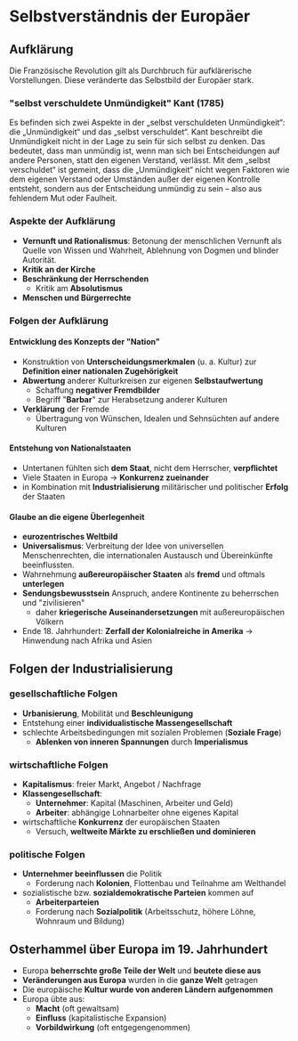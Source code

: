 # Selbstverständnis der Europäer

## Aufklärung

Die Französische Revolution gilt als Durchbruch für aufklärerische Vorstellungen. Diese veränderte das Selbstbild der Europäer stark.

### "selbst verschuldete Unmündigkeit" Kant (1785)

Es befinden sich zwei Aspekte in der „selbst verschuldeten Unmündigkeit“: die „Unmündigkeit“ und das „selbst verschuldet“. Kant beschreibt die Unmündigkeit nicht in der Lage zu sein für sich selbst zu denken. Das bedeutet, dass man unmündig ist, wenn man sich bei Entscheidungen auf andere Personen, statt den eigenen Verstand, verlässt. Mit dem „selbst verschuldet“ ist gemeint, dass die „Unmündigkeit“ nicht wegen Faktoren wie dem eigenen Verstand oder Umständen außer der eigenen Kontrolle entsteht, sondern aus der Entscheidung unmündig zu sein – also aus fehlendem Mut oder Faulheit.

### Aspekte der Aufklärung

- **Vernunft und Rationalismus**: Betonung der menschlichen Vernunft als Quelle von Wissen und Wahrheit, Ablehnung von Dogmen und blinder Autorität.
- **Kritik an der Kirche**
- **Beschränkung der Herrschenden**
  - Kritik am **Absolutismus**
- **Menschen und Bürgerrechte**

### Folgen der Aufklärung

#### Entwicklung des Konzepts der "Nation"

- Konstruktion von **Unterscheidungsmerkmalen** (u. a. Kultur) zur **Definition einer nationalen Zugehörigkeit**
- **Abwertung** anderer Kulturkreisen zur eigenen **Selbstaufwertung**
  - Schaffung **negativer Fremdbilder**
  - Begriff "**Barbar**" zur Herabsetzung anderer Kulturen
- **Verklärung** der Fremde
  - Übertragung von Wünschen, Idealen und Sehnsüchten auf andere Kulturen

#### Entstehung von Nationalstaaten

- Untertanen fühlten sich **dem Staat**, nicht dem Herrscher, **verpflichtet**
- Viele Staaten in Europa -> **Konkurrenz zueinander**
- in Kombination mit **Industrialisierung** militärischer und politischer **Erfolg** der Staaten

#### Glaube an die eigene Überlegenheit

- **eurozentrisches Weltbild**
- **Universalismus**: Verbreitung der Idee von universellen Menschenrechten, die internationalen Austausch und Übereinkünfte beeinflussten.
- Wahrnehmung **außereuropäischer Staaten** als **fremd** und oftmals **unterlegen**
- **Sendungsbewusstsein** Anspruch, andere Kontinente zu beherrschen und "zivilisieren"
  - daher **kriegerische Auseinandersetzungen** mit außereuropäischen Völkern
- Ende 18. Jahrhundert: **Zerfall der Kolonialreiche in Amerika** -> Hinwendung nach Afrika und Asien

## Folgen der Industrialisierung

### gesellschaftliche Folgen

- **Urbanisierung**, Mobilität und **Beschleunigung**
- Entstehung einer **individualistische Massengesellschaft**
- schlechte Arbeitsbedingungen mit sozialen Problemen (**Soziale Frage**)
  - **Ablenken von inneren Spannungen** durch **Imperialismus**

### wirtschaftliche Folgen

- **Kapitalismus**: freier Markt, Angebot / Nachfrage
- **Klassengesellschaft**:
  - **Unternehmer**: Kapital (Maschinen, Arbeiter und Geld)
  - **Arbeiter**: abhängige Lohnarbeiter ohne eigenes Kapital
- wirtschaftliche **Konkurrenz** der europäischen Staaten
  - Versuch, **weltweite Märkte zu erschließen und dominieren**

### politische Folgen

- **Unternehmer beeinflussen** die Politik
  - Forderung nach **Kolonien**, Flottenbau und Teilnahme am Welthandel
- sozialistische bzw. **sozialdemokratische Parteien** kommen auf
  - **Arbeiterparteien**
  - Forderung nach **Sozialpolitik** (Arbeitsschutz, höhere Löhne, Wohnraum und Bildung)

## Osterhammel über Europa im 19. Jahrhundert

- Europa **beherrschte große Teile der Welt** und **beutete diese aus**
- **Veränderungen aus Europa** wurden in die **ganze Welt** getragen
- Die europäische **Kultur wurde von anderen Ländern aufgenommen**
- Europa übte aus:
  - **Macht** (oft gewaltsam)
  - **Einfluss** (kapitalistische Expansion)
  - **Vorbildwirkung** (oft entgegengenommen)
